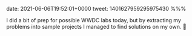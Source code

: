 date: 2021-06-06T19:52:01+0000
tweet: 1401627959295975430
%%%

I did a bit of prep for possible WWDC labs today, but by extracting my problems into sample projects I managed to find solutions on my own. 🎉
